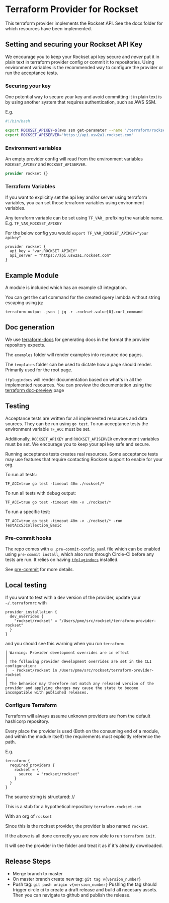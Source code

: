# Terraform Provider for Rockset

This terraform provider implements the Rockset API. See the docs folder for which resources have been implemented.

## Setting and securing your Rockset API Key

We encourage you to keep your Rockset api key secure and *never* put it in plain text in terraform provider config or commit it to repositories. 
Using environment variables is the recommended way to configure the provider or run the acceptance tests.

### Securing your key
One potential way to secure your key and avoid committing it in plain text is by 
using another system that requires authentication, such as AWS SSM. 

E.g.
```bash
#!/bin/bash

export ROCKSET_APIKEY=$(aws ssm get-parameter --name '/terraform/rockset_api_key' --with-decryption --output text --query 'Parameter.Value')
export ROCKSET_APISERVER="https://api.usw2a1.rockset.com"
```

### Environment variables
An empty provider config will read from the environment variables `ROCKSET_APIKEY` and `ROCKSET_APISERVER`.
```terraform
provider rockset {}
```

### Terraform Variables
If you want to explicitly set the api key and/or server using terraform variables, 
you can set those terraform variables using environment variables.

Any terraform variable can be set using `TF_VAR_` prefixing the variable name. E.g. `TF_VAR_ROCKSET_APIKEY`

For the below config you would `export TF_VAR_ROCKSET_APIKEY="your apikey"`
```
provider rockset {
  api_key = "var.ROCKSET_APIKEY"
  api_server = "https://api.usw2a1.rockset.com"
}
```

## Example Module
A module is included which has an example s3 integration.

You can get the curl command for the created query lambda without string escaping using jq:
```
terraform output -json | jq -r .rockset.value[0].curl_command
```

## Doc generation

We use [terraform-docs](https://github.com/hashicorp/terraform-plugin-docs) for generating docs in the format the
provider repository expects.

The `examples` folder will render examples into resource doc pages.

The `templates` folder can be used to dictate how a page should render. Primarily used for the root page.

`tfplugindocs` will render documentation based on what's in all the implemented resources. You can preview the
documentation using the [terraform doc-preview](https://registry.terraform.io/tools/doc-preview) page

## Testing
Acceptance tests are written for all implemented resources and data sources. They can be run using `go test`. To run acceptance tests the environment variable `TF_ACC` must be set.

Additionally, `ROCKSET_APIKEY` and `ROCKSET_APISERVER` environment variables must be set. We encourage you to keep your api key safe and secure. 

Running acceptance tests creates real resources. Some acceptance tests may use features that require contacting Rockset support to enable for your org.

To run all tests:
```
TF_ACC=true go test -timeout 40m ./rockset/*
```

To run all tests with debug output:
```
TF_ACC=true go test -timeout 40m -v ./rockset/*
```

To run a specific test:
```
TF_ACC=true go test -timeout 40m -v ./rockset/* -run TestAccS3Collection_Basic
```

### Pre-commit hooks

The repo comes with a `.pre-commit-config.yaml` file which can be enabled using `pre-commit install`,
which also runs through Circle-CI before any tests are run. 
It relies on having [`tfplugindocs`](https://github.com/hashicorp/terraform-plugin-docs) installed.

See [pre-commit](https://pre-commit.com/) for more details.

##  Local testing

If you want to test with a dev version of the provider, update your `~/.terraformrc` with

```
provider_installation {
  dev_overrides {
    "rockset/rockset" = "/Users/pme/src/rockset/terraform-provider-rockset"
  }
}
```

and you should see this warning when you run `terraform`

```
│ Warning: Provider development overrides are in effect
│
│ The following provider development overrides are set in the CLI configuration:
│  - rockset/rockset in /Users/pme/src/rockset/terraform-provider-rockset
│
│ The behavior may therefore not match any released version of the provider and applying changes may cause the state to become incompatible with published releases.
```

### Configure Terraform
Terraform will always assume unknown providers are from the default hashicorp repository.

Every place the provider is used (Both on the consuming end of a module, and within the module itself) 
the requirements must explicitly reference the path.

E.g.
```
terraform {
  required_providers {
    rockset = {
      source  = "rockset/rockset"
    }
  }
}
```

The source string is structured:
<Repository URL>/<Org name>/<Provider name>

This is a stub for a hypothetical repository `terraform.rockset.com`

With an org of `rockset`

Since this is the rockset provider, the provider is also named `rockset`.

If the above is all done correctly you are now able to run `terraform init`.

It will see the provider in the folder and treat it as if it's already downloaded.

## Release Steps
- Merge branch to master
- On master branch create new tag: `git tag v{version_number}`
- Push tag: `git push origin v{version_number}`
Pushing the tag should trigger circle ci to create a draft release and build all necesary assets. Then you can navigate to github and publish the release. 